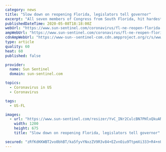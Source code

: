 ```yaml
---
category: news
title: "Slow down on reopening Florida, legislators tell governor"
excerpt: "All seven members of Congress from South Florida, hit hardest y the coronavirus, are warning Gov. Ron DeSantis they have “grave concerns” about the way he’s reopening the state."
publishedDateTime: 2020-05-08T18:18:00Z
webUrl: "https://www.sun-sentinel.com/coronavirus/fl-ne-reopen-florida-democrats-ron-desantis-20200508-l6powyd4evhi7bihq7obueuplu-story.html"
ampWebUrl: "https://www.sun-sentinel.com/coronavirus/fl-ne-reopen-florida-democrats-ron-desantis-20200508-l6powyd4evhi7bihq7obueuplu-story.html?outputType=amp"
cdnAmpWebUrl: "https://www-sun--sentinel-com.cdn.ampproject.org/c/s/www.sun-sentinel.com/coronavirus/fl-ne-reopen-florida-democrats-ron-desantis-20200508-l6powyd4evhi7bihq7obueuplu-story.html?outputType=amp"
type: article
quality: 60
heat: 60
published: false

provider:
  name: Sun Sentinel
  domain: sun-sentinel.com

topics:
  - Coronavirus in US
  - Coronavirus

tags:
  - US-FL

images:
  - url: "https://www.sun-sentinel.com/resizer/YvC_INr2CulcBN7PHlxQkuANzZM=/1200x0/top/arc-anglerfish-arc2-prod-tronc.s3.amazonaws.com/public/YWZ7L7DGDNGR7FS4XBGUS4L7LI.jpg"
    width: 1200
    height: 675
    title: "Slow down on reopening Florida, legislators tell governor"

secured: "zRfKdKKWBT2vo0bhBT/ka5fyvYNxzZV9R3v84+EZvnOiu9TtpmXi333+R4+nUEVoicfpKlWDZZnGQB7YBWON7OqSObqhOXQQ6B5DRVwVewmQiAA/QwXPNAtOJjwX6EOIxIZqS+68ErCCSkc0nPBumwvkh5yiKOA59pKMaI0UJsXcQ12Xo/rZHR5D5s/vxUY+9S9jfopc1Vr2hYLTEJITvYOE1WKE4NNTclqO/E2e6e50etiLglhOSO4Cvzx0MOUsRvGxlYybOnKrDaVjkXv50+/FxsvzIeARmnk88/AP4G6VjqfbwEAbJAP5LyfmzM25gQxqTOIu4iyixaBfMC9mAgkrQHP2V0ujlj4IF6eww4OOQ25emSKSWSPCbynioW2UmQGWWa4AW627S2A6sSzEVlh13z+GKshzCrqZ4YLNSy5G9mMVM4MV4ItdJw7zVtPSMFLnSSUPbN5sLTgHR2eB8dLu5Z6QMliNdY3KAApzH4I=;evgYIFIxnFfQ+ChmOEbuRQ=="
---
```


